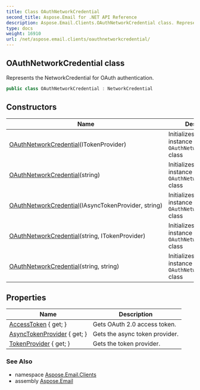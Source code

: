 ```yaml
---
title: Class OAuthNetworkCredential
second_title: Aspose.Email for .NET API Reference
description: Aspose.Email.Clients.OAuthNetworkCredential class. Represents the NetworkCredential for OAuth authentication
type: docs
weight: 16910
url: /net/aspose.email.clients/oauthnetworkcredential/
---
```

## OAuthNetworkCredential class

Represents the NetworkCredential for OAuth authentication.

```csharp
public class OAuthNetworkCredential : NetworkCredential
```

## Constructors

| Name | Description |
| --- | --- |
| [OAuthNetworkCredential](oauthnetworkcredential/#constructor_1)(ITokenProvider) | Initializes a new instance of the `OAuthNetworkCredential` class |
| [OAuthNetworkCredential](oauthnetworkcredential/#constructor_2)(string) | Initializes a new instance of the `OAuthNetworkCredential` class |
| [OAuthNetworkCredential](oauthnetworkcredential/#constructor)(IAsyncTokenProvider, string) | Initializes a new instance of the `OAuthNetworkCredential` class |
| [OAuthNetworkCredential](oauthnetworkcredential/#constructor_3)(string, ITokenProvider) | Initializes a new instance of the `OAuthNetworkCredential` class |
| [OAuthNetworkCredential](oauthnetworkcredential/#constructor_4)(string, string) | Initializes a new instance of the `OAuthNetworkCredential` class |

## Properties

| Name | Description |
| --- | --- |
| [AccessToken](../../aspose.email.clients/oauthnetworkcredential/accesstoken/) { get; } | Gets OAuth 2.0 access token. |
| [AsyncTokenProvider](../../aspose.email.clients/oauthnetworkcredential/asynctokenprovider/) { get; } | Gets the async token provider. |
| [TokenProvider](../../aspose.email.clients/oauthnetworkcredential/tokenprovider/) { get; } | Gets the token provider. |

### See Also

* namespace [Aspose.Email.Clients](../../aspose.email.clients/)
* assembly [Aspose.Email](../../)


